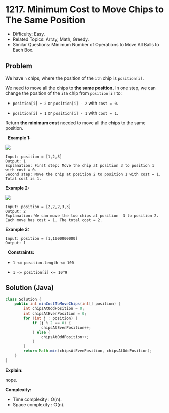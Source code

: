 # 1217. Minimum Cost to Move Chips to The Same Position

- Difficulty: Easy.
- Related Topics: Array, Math, Greedy.
- Similar Questions: Minimum Number of Operations to Move All Balls to Each Box.

## Problem

We have ```n``` chips, where the position of the ```ith``` chip is ```position[i]```.

We need to move all the chips to **the same position**. In one step, we can change the position of the ```ith``` chip from ```position[i]``` to:


	
- ```position[i] + 2``` or ```position[i] - 2``` with ```cost = 0```.
	
- ```position[i] + 1``` or ```position[i] - 1``` with ```cost = 1```.


Return **the minimum cost** needed to move all the chips to the same position.

 
**Example 1:**

![](https://assets.leetcode.com/uploads/2020/08/15/chips_e1.jpg)

```
Input: position = [1,2,3]
Output: 1
Explanation: First step: Move the chip at position 3 to position 1 with cost = 0.
Second step: Move the chip at position 2 to position 1 with cost = 1.
Total cost is 1.
```

**Example 2:**

![](https://assets.leetcode.com/uploads/2020/08/15/chip_e2.jpg)

```
Input: position = [2,2,2,3,3]
Output: 2
Explanation: We can move the two chips at position  3 to position 2. Each move has cost = 1. The total cost = 2.
```

**Example 3:**

```
Input: position = [1,1000000000]
Output: 1
```

 
**Constraints:**


	
- ```1 <= position.length <= 100```
	
- ```1 <= position[i] <= 10^9```



## Solution (Java)

```java
class Solution {
    public int minCostToMoveChips(int[] position) {
        int chipsAtOddPosition = 0;
        int chipsAtEvenPosition = 0;
        for (int j : position) {
            if (j % 2 == 0) {
                chipsAtEvenPosition++;
            } else {
                chipsAtOddPosition++;
            }
        }
        return Math.min(chipsAtEvenPosition, chipsAtOddPosition);
    }
}
```

**Explain:**

nope.

**Complexity:**

* Time complexity : O(n).
* Space complexity : O(n).
